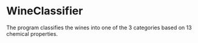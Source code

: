 # WineClassifier
The program classifies the wines into one of the 3 categories based on 13 chemical properties.
